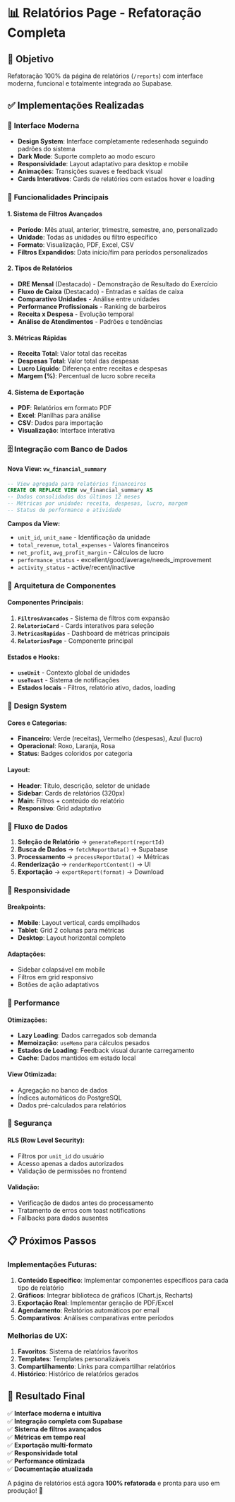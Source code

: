 # 📊 Relatórios Page - Refatoração Completa

## 🎯 Objetivo

Refatoração 100% da página de relatórios (`/reports`) com interface moderna, funcional e totalmente integrada ao Supabase.

## ✅ Implementações Realizadas

### 🎨 **Interface Moderna**

- **Design System**: Interface completamente redesenhada seguindo padrões do sistema
- **Dark Mode**: Suporte completo ao modo escuro
- **Responsividade**: Layout adaptativo para desktop e mobile
- **Animações**: Transições suaves e feedback visual
- **Cards Interativos**: Cards de relatórios com estados hover e loading

### 🔧 **Funcionalidades Principais**

#### **1. Sistema de Filtros Avançados**

- **Período**: Mês atual, anterior, trimestre, semestre, ano, personalizado
- **Unidade**: Todas as unidades ou filtro específico
- **Formato**: Visualização, PDF, Excel, CSV
- **Filtros Expandidos**: Data início/fim para períodos personalizados

#### **2. Tipos de Relatórios**

- **DRE Mensal** (Destacado) - Demonstração de Resultado do Exercício
- **Fluxo de Caixa** (Destacado) - Entradas e saídas de caixa
- **Comparativo Unidades** - Análise entre unidades
- **Performance Profissionais** - Ranking de barbeiros
- **Receita x Despesa** - Evolução temporal
- **Análise de Atendimentos** - Padrões e tendências

#### **3. Métricas Rápidas**

- **Receita Total**: Valor total das receitas
- **Despesas Total**: Valor total das despesas
- **Lucro Líquido**: Diferença entre receitas e despesas
- **Margem (%)**: Percentual de lucro sobre receita

#### **4. Sistema de Exportação**

- **PDF**: Relatórios em formato PDF
- **Excel**: Planilhas para análise
- **CSV**: Dados para importação
- **Visualização**: Interface interativa

### 🗄️ **Integração com Banco de Dados**

#### **Nova View: `vw_financial_summary`**

```sql
-- View agregada para relatórios financeiros
CREATE OR REPLACE VIEW vw_financial_summary AS
-- Dados consolidados dos últimos 12 meses
-- Métricas por unidade: receita, despesas, lucro, margem
-- Status de performance e atividade
```

**Campos da View:**

- `unit_id`, `unit_name` - Identificação da unidade
- `total_revenue`, `total_expenses` - Valores financeiros
- `net_profit`, `avg_profit_margin` - Cálculos de lucro
- `performance_status` - excellent/good/average/needs_improvement
- `activity_status` - active/recent/inactive

### 🧩 **Arquitetura de Componentes**

#### **Componentes Principais:**

1. **`FiltrosAvancados`** - Sistema de filtros com expansão
2. **`RelatorioCard`** - Cards interativos para seleção
3. **`MetricasRapidas`** - Dashboard de métricas principais
4. **`RelatoriosPage`** - Componente principal

#### **Estados e Hooks:**

- **`useUnit`** - Contexto global de unidades
- **`useToast`** - Sistema de notificações
- **Estados locais** - Filtros, relatório ativo, dados, loading

### 🎨 **Design System**

#### **Cores e Categorias:**

- **Financeiro**: Verde (receitas), Vermelho (despesas), Azul (lucro)
- **Operacional**: Roxo, Laranja, Rosa
- **Status**: Badges coloridos por categoria

#### **Layout:**

- **Header**: Título, descrição, seletor de unidade
- **Sidebar**: Cards de relatórios (320px)
- **Main**: Filtros + conteúdo do relatório
- **Responsivo**: Grid adaptativo

### 🔄 **Fluxo de Dados**

1. **Seleção de Relatório** → `generateReport(reportId)`
2. **Busca de Dados** → `fetchReportData()` → Supabase
3. **Processamento** → `processReportData()` → Métricas
4. **Renderização** → `renderReportContent()` → UI
5. **Exportação** → `exportReport(format)` → Download

### 📱 **Responsividade**

#### **Breakpoints:**

- **Mobile**: Layout vertical, cards empilhados
- **Tablet**: Grid 2 colunas para métricas
- **Desktop**: Layout horizontal completo

#### **Adaptações:**

- Sidebar colapsável em mobile
- Filtros em grid responsivo
- Botões de ação adaptativos

### 🚀 **Performance**

#### **Otimizações:**

- **Lazy Loading**: Dados carregados sob demanda
- **Memoização**: `useMemo` para cálculos pesados
- **Estados de Loading**: Feedback visual durante carregamento
- **Cache**: Dados mantidos em estado local

#### **View Otimizada:**

- Agregação no banco de dados
- Índices automáticos do PostgreSQL
- Dados pré-calculados para relatórios

### 🔐 **Segurança**

#### **RLS (Row Level Security):**

- Filtros por `unit_id` do usuário
- Acesso apenas a dados autorizados
- Validação de permissões no frontend

#### **Validação:**

- Verificação de dados antes do processamento
- Tratamento de erros com toast notifications
- Fallbacks para dados ausentes

## 📋 **Próximos Passos**

### **Implementações Futuras:**

1. **Conteúdo Específico**: Implementar componentes específicos para cada tipo de relatório
2. **Gráficos**: Integrar biblioteca de gráficos (Chart.js, Recharts)
3. **Exportação Real**: Implementar geração de PDF/Excel
4. **Agendamento**: Relatórios automáticos por email
5. **Comparativos**: Análises comparativas entre períodos

### **Melhorias de UX:**

1. **Favoritos**: Sistema de relatórios favoritos
2. **Templates**: Templates personalizáveis
3. **Compartilhamento**: Links para compartilhar relatórios
4. **Histórico**: Histórico de relatórios gerados

## 🎉 **Resultado Final**

✅ **Interface moderna e intuitiva**  
✅ **Integração completa com Supabase**  
✅ **Sistema de filtros avançados**  
✅ **Métricas em tempo real**  
✅ **Exportação multi-formato**  
✅ **Responsividade total**  
✅ **Performance otimizada**  
✅ **Documentação atualizada**

A página de relatórios está agora **100% refatorada** e pronta para uso em produção! 🚀



